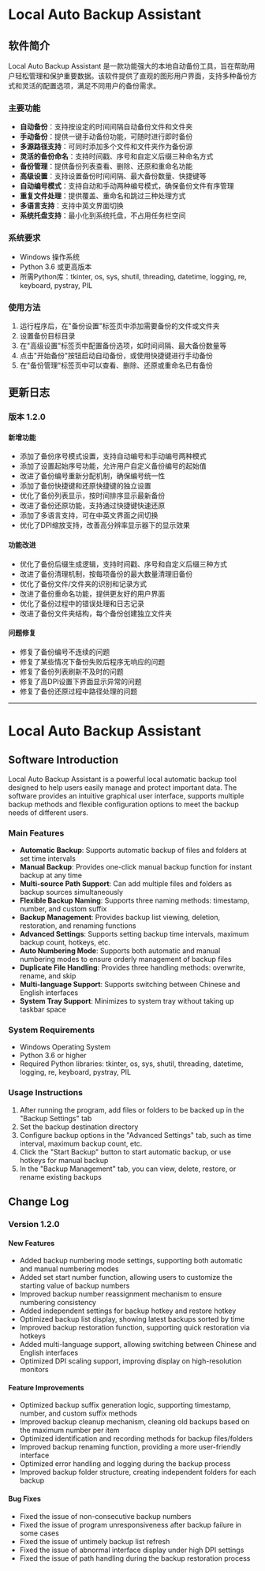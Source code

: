# Local Auto Backup Assistant

## 软件简介

Local Auto Backup Assistant 是一款功能强大的本地自动备份工具，旨在帮助用户轻松管理和保护重要数据。该软件提供了直观的图形用户界面，支持多种备份方式和灵活的配置选项，满足不同用户的备份需求。

### 主要功能

- **自动备份**：支持按设定的时间间隔自动备份文件和文件夹
- **手动备份**：提供一键手动备份功能，可随时进行即时备份
- **多源路径支持**：可同时添加多个文件和文件夹作为备份源
- **灵活的备份命名**：支持时间戳、序号和自定义后缀三种命名方式
- **备份管理**：提供备份列表查看、删除、还原和重命名功能
- **高级设置**：支持设置备份时间间隔、最大备份数量、快捷键等
- **自动编号模式**：支持自动和手动两种编号模式，确保备份文件有序管理
- **重复文件处理**：提供覆盖、重命名和跳过三种处理方式
- **多语言支持**：支持中英文界面切换
- **系统托盘支持**：最小化到系统托盘，不占用任务栏空间

### 系统要求

- Windows 操作系统
- Python 3.6 或更高版本
- 所需Python库：tkinter, os, sys, shutil, threading, datetime, logging, re, keyboard, pystray, PIL

### 使用方法

1. 运行程序后，在"备份设置"标签页中添加需要备份的文件或文件夹
2. 设置备份目标目录
3. 在"高级设置"标签页中配置备份选项，如时间间隔、最大备份数量等
4. 点击"开始备份"按钮启动自动备份，或使用快捷键进行手动备份
5. 在"备份管理"标签页中可以查看、删除、还原或重命名已有备份

## 更新日志

### 版本 1.2.0

#### 新增功能
- 添加了备份序号模式设置，支持自动编号和手动编号两种模式
- 添加了设置起始序号功能，允许用户自定义备份编号的起始值
- 改进了备份编号重新分配机制，确保编号统一性
- 添加了备份快捷键和还原快捷键的独立设置
- 优化了备份列表显示，按时间排序显示最新备份
- 改进了备份还原功能，支持通过快捷键快速还原
- 添加了多语言支持，可在中英文界面之间切换
- 优化了DPI缩放支持，改善高分辨率显示器下的显示效果

#### 功能改进
- 优化了备份后缀生成逻辑，支持时间戳、序号和自定义后缀三种方式
- 改进了备份清理机制，按每项备份的最大数量清理旧备份
- 优化了备份文件/文件夹的识别和记录方式
- 改进了备份重命名功能，提供更友好的用户界面
- 优化了备份过程中的错误处理和日志记录
- 改进了备份文件夹结构，每个备份创建独立文件夹

#### 问题修复
- 修复了备份编号不连续的问题
- 修复了某些情况下备份失败后程序无响应的问题
- 修复了备份列表刷新不及时的问题
- 修复了高DPI设置下界面显示异常的问题
- 修复了备份还原过程中路径处理的问题

---

# Local Auto Backup Assistant

## Software Introduction

Local Auto Backup Assistant is a powerful local automatic backup tool designed to help users easily manage and protect important data. The software provides an intuitive graphical user interface, supports multiple backup methods and flexible configuration options to meet the backup needs of different users.

### Main Features

- **Automatic Backup**: Supports automatic backup of files and folders at set time intervals
- **Manual Backup**: Provides one-click manual backup function for instant backup at any time
- **Multi-source Path Support**: Can add multiple files and folders as backup sources simultaneously
- **Flexible Backup Naming**: Supports three naming methods: timestamp, number, and custom suffix
- **Backup Management**: Provides backup list viewing, deletion, restoration, and renaming functions
- **Advanced Settings**: Supports setting backup time intervals, maximum backup count, hotkeys, etc.
- **Auto Numbering Mode**: Supports both automatic and manual numbering modes to ensure orderly management of backup files
- **Duplicate File Handling**: Provides three handling methods: overwrite, rename, and skip
- **Multi-language Support**: Supports switching between Chinese and English interfaces
- **System Tray Support**: Minimizes to system tray without taking up taskbar space

### System Requirements

- Windows Operating System
- Python 3.6 or higher
- Required Python libraries: tkinter, os, sys, shutil, threading, datetime, logging, re, keyboard, pystray, PIL

### Usage Instructions

1. After running the program, add files or folders to be backed up in the "Backup Settings" tab
2. Set the backup destination directory
3. Configure backup options in the "Advanced Settings" tab, such as time interval, maximum backup count, etc.
4. Click the "Start Backup" button to start automatic backup, or use hotkeys for manual backup
5. In the "Backup Management" tab, you can view, delete, restore, or rename existing backups

## Change Log

### Version 1.2.0

#### New Features
- Added backup numbering mode settings, supporting both automatic and manual numbering modes
- Added set start number function, allowing users to customize the starting value of backup numbers
- Improved backup number reassignment mechanism to ensure numbering consistency
- Added independent settings for backup hotkey and restore hotkey
- Optimized backup list display, showing latest backups sorted by time
- Improved backup restoration function, supporting quick restoration via hotkeys
- Added multi-language support, allowing switching between Chinese and English interfaces
- Optimized DPI scaling support, improving display on high-resolution monitors

#### Feature Improvements
- Optimized backup suffix generation logic, supporting timestamp, number, and custom suffix methods
- Improved backup cleanup mechanism, cleaning old backups based on the maximum number per item
- Optimized identification and recording methods for backup files/folders
- Improved backup renaming function, providing a more user-friendly interface
- Optimized error handling and logging during the backup process
- Improved backup folder structure, creating independent folders for each backup

#### Bug Fixes
- Fixed the issue of non-consecutive backup numbers
- Fixed the issue of program unresponsiveness after backup failure in some cases
- Fixed the issue of untimely backup list refresh
- Fixed the issue of abnormal interface display under high DPI settings
- Fixed the issue of path handling during the backup restoration process

